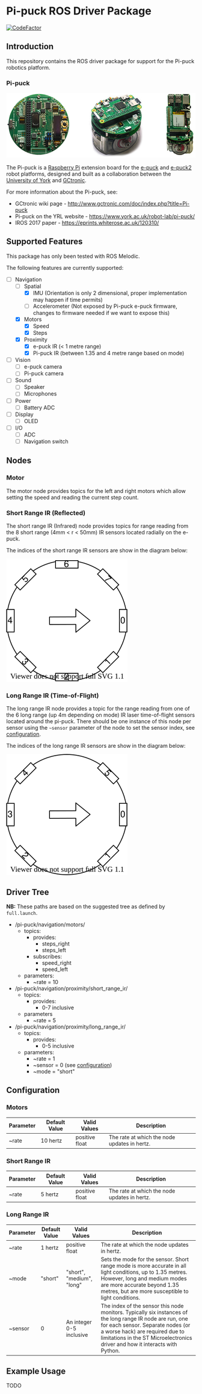 # Pi-puck ROS Driver Package

[![CodeFactor](https://www.codefactor.io/repository/github/jmalego/pi_puck_ros_packages/badge?s=4f1afa0e0b3528853fb9948419057e579f23f466)](https://www.codefactor.io/repository/github/jmalego/pi_puck_ros_packages)

## Introduction

This repository contains the ROS driver package for support for the Pi-puck robotics platform.

### Pi-puck

![Three different views of the Pi-puck platform.](img/pi-puck.jpg)

The Pi-puck is a [Raspberry Pi](https://www.raspberrypi.org) extension board for the [e-puck](http://www.gctronic.com/doc/index.php?title=E-Puck) and [e-puck2](http://www.gctronic.com/doc/index.php?title=e-puck2) robot platforms, designed and built as a collaboration between the [University of York](https://www.york.ac.uk/robot-lab/) and [GCtronic](http://www.gctronic.com).

For more information about the Pi-puck, see:
- GCtronic wiki page - http://www.gctronic.com/doc/index.php?title=Pi-puck
- Pi-puck on the YRL website - https://www.york.ac.uk/robot-lab/pi-puck/
- IROS 2017 paper - https://eprints.whiterose.ac.uk/120310/

## Supported Features

This package has only been tested with ROS Melodic.

The following features are currently supported:

- [ ] Navigation
  - [ ] Spatial
    - [x] IMU (Orientation is only 2 dimensional, proper implementation may happen if time permits)
    - [ ] Accelerometer (Not exposed by Pi-puck e-puck firmware, changes to firmware needed if we want to expose this)
  - [x] Motors
    - [x] Speed
    - [x] Steps 
  - [x] Proximity
    - [x] e-puck IR (< 1 metre range)
    - [x] Pi-puck IR (between 1.35 and 4 metre range based on mode)
- [ ] Vision
  - [ ] e-puck camera
  - [ ] Pi-puck camera 
- [ ] Sound
  - [ ] Speaker
  - [ ] Microphones
- [ ] Power
  - [ ] Battery ADC
- [ ] Display
  - [ ] OLED
- [ ] I/O
  - [ ] ADC
  - [ ] Navigation switch

## Nodes

### Motor

The motor node provides topics for the left and right motors which allow setting the speed and reading the current step count.

### Short Range IR (Reflected)

The short range IR (Infrared) node provides topics for range reading from the 8 short range (4mm < r < 50mm) IR sensors located radially on the e-puck.

The indices of the short range IR sensors are show in the diagram below:

![Image depicting the pi-puck, the sensors increase in index from 0 to 7, and are located at 0, 45, 90, 135, 180, 235, 270, and 315 degrees respectively.](img/short_range_ir.svg)

### Long Range IR (Time-of-Flight)

The long range IR node provides a topic for the range reading from one of the 6  long range (up 4m depending on mode) IR laser time-of-flight sensors located around the pi-puck. There should be one instance of this node per sensor using the `~sensor` parameter of the node to set the sensor index, see [configuration](#configuration).

The indices of the long range IR sensors are show in the diagram below:

![Image depicting the pi-puck, the sensors increase in index from 0 to 5, and are located at 0, 45, 135, 180, 235, and 315 degrees respectively.](img/long_range_ir.svg)

## Driver Tree

**NB:** These paths are based on the suggested tree as defined by `full.launch`.

- /pi-puck/navigation/motors/
  - topics:
    - provides:
      - steps_right
      - steps_left
    - subscribes:
      - speed_right
      - speed_left
  - parameters:
    - ~rate = 10
- /pi-puck/navigation/proximity/short_range_ir/
  - topics:
    - provides:
      - 0-7 inclusive
  - parameters
    - ~rate = 5
- /pi-puck/navigation/proximity/long_range_ir/
  - topics:
    - provides:
      - 0-5 inclusive
  - parameters:
    - ~rate = 1
    - ~sensor = 0 (see [configuration](#configuration))
    - ~mode = "short"

## Configuration

### Motors

| Parameter | Default Value | Valid Values   | Description                                  |
| --------- | ------------- | -------------- | -------------------------------------------- |
| ~rate     | 10 hertz      | positive float | The rate at which the node updates in hertz. |

### Short Range IR

| Parameter | Default Value | Valid Values   | Description                                  |
| --------- | ------------- | -------------- | -------------------------------------------- |
| ~rate     | 5 hertz       | positive float | The rate at which the node updates in hertz. |

### Long Range IR

| Parameter | Default Value | Valid Values              | Description                                                  |
| --------- | ------------- | ------------------------- | ------------------------------------------------------------ |
| ~rate     | 1 hertz       | positive float            | The rate at which the node updates in hertz.                 |
| ~mode     | "short"       | "short", "medium", "long" | Sets the mode for the sensor. Short range mode is more accurate in all light conditions, up to 1.35 metres. However, long and medium modes are more accurate beyond 1.35 metres, but are more susceptible to light conditions. |
| ~sensor   | 0             | An integer 0-5 inclusive  | The index of the sensor this node monitors. Typically six instances of the long range IR node are run, one for each sensor. Separate nodes (or a worse hack) are required due to limitations in the ST Microelectronics driver and how it interacts with Python. |

## Example Usage

TODO

